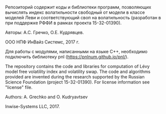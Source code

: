 Репозиторий содержит коды и библиотеки программ, позволяющих вычислять индекс волатильности свободный от модели в классе моделей Леви и соответствующий своп на волатильность (разработан в при поддержке РФФИ в рамках проекта 15-32-01390).

Авторы: А.С. Гречко, О.Е. Кудрявцев.

ООО НПФ ИнВайз Системс, 2017 г.

Для работы с модулями, написанными на языке C++, необходимо подключить библиотеку pnl (https://pnlnum.github.io/pnl/).

The repository contains the code and libraries for computation of Lévy model free volatility index and volatility swap. The code and algorithms provided are invented during the research supported by the Russian Science Foundation (project 15-32-01390). For license information see "license" file.

Authors: A. Grechko and O. Kudryavtsev

Inwise-Systems LLC, 2017.
